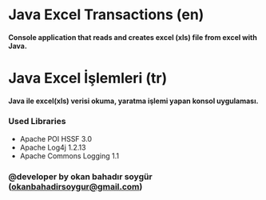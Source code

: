 # Java Excel Transactions (en)

#### Console application that reads and creates excel (xls) file from excel with Java.

# Java Excel İşlemleri (tr)

#### Java ile excel(xls) verisi okuma, yaratma işlemi yapan konsol uygulaması.


### Used Libraries

- Apache POI HSSF 3.0
- Apache Log4j 1.2.13
- Apache Commons Logging 1.1



### @developer by okan bahadır soygür (okanbahadirsoygur@gmail.com)



